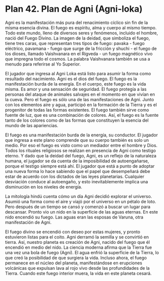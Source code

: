 # Plan 42. Plan de Agni (Agni-loka)

Agni es la manifestación más pura del renacimiento cíclico sin fin de la misma esencia divina. El fuego es espíritu, alma y cuerpo al mismo tiempo. Todo este mundo, lleno de diversos seres y fenómenos, incluido el hombre, nació del Fuego Divino. La imagen de la deidad, que simboliza el fuego, tiene tres caras, que representan tres tipos de fuego: pavaka - fuego eléctrico, pavamana - fuego que surge de la fricción y shuchi - el fuego de los dioses, llamado Vaishvanara en el Rigveda - un fuego magnético vivo que impregna todo el cosmos. La palabra Vaishvanara también se usa a menudo para referirse al Yo Superior.

El jugador que ingresa al Agni Loka está listo para asumir la forma como resultado del nacimiento. Agni es el dios del fuego. El fuego es la manifestación burda de la energía. En el cuerpo, este fuego es la vida misma. Es amor y una sensación de seguridad. El fuego protegía a las personas del ataque de animales salvajes en el momento en que vivían en la cueva. Pero el fuego es sólo una de las manifestaciones de Agni. Junto con los elementos aire y agua, participó en la formación de la Tierra y es el progenitor de todas las formas existentes. El fuego también sirve como fuente de luz, que es una combinación de colores. Así, el fuego es la fuente tanto de los colores como de las formas que constituyen la esencia del mundo de las apariencias.

El fuego es una manifestación burda de la energía, su conductor. El jugador que ingresa a este plano comprende que su cuerpo también es solo un medio. Por eso el fuego es visto como un mediador entre el hombre y Dios. Todos los rituales religiosos se realizan en presencia de Agni como testigo eterno. Y dado que la deidad del fuego, Agni, es un reflejo de la naturaleza humana, el jugador se da cuenta de la imposibilidad de autoengañarse, porque el testigo siempre está ahí. El jugador que está a punto de adoptar una nueva forma lo hace sabiendo que el papel que desempeñará debe estar de acuerdo con los dictados de las leyes planetarias. Cualquier desviación conduce al autoengaño, y esto inevitablemente implica una disminución en los niveles de energía.

La mitología hindú cuenta cómo un día Agni decidió explorar el universo. Asumió una forma como el aire y viajó por el universo en un pétalo de loto. Pero después de un tiempo se cansó y comenzó a buscar un lugar para descansar. Pronto vio un nido en la superficie de las aguas eternas. En este nido encendió su fuego. Las aguas eran las esposas de Varuna, otra manifestación de Agni.

El fuego divino se encendió con deseo por estas mujeres, y pronto estuvieron listas para el coito. Agni derramó la semilla y se convirtió en tierra. Así, nuestro planeta es creación de Agni, nacido del fuego que él encendió en medio del nido. La ciencia moderna afirma que la Tierra fue una vez una bola de fuego (Agni). El agua enfrió la superficie de la Tierra, lo que creó la posibilidad de que surgiera la vida. Incluso ahora, el fuego permanece en el núcleo del planeta, manifestándose en erupciones volcánicas que expulsan lava al rojo vivo desde las profundidades de la Tierra. Cuando este fuego interior muera, la vida en este planeta cesará.
